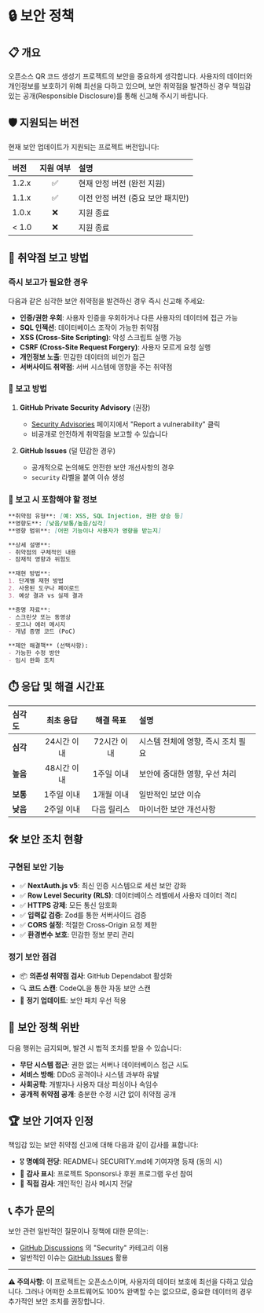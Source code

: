 # 🔒 보안 정책

## 📋 개요

오픈소스 QR 코드 생성기 프로젝트의 보안을 중요하게 생각합니다. 사용자의 데이터와 개인정보를 보호하기 위해 최선을 다하고 있으며, 보안 취약점을 발견하신 경우 책임감 있는 공개(Responsible Disclosure)를 통해 신고해 주시기 바랍니다.

## 🛡️ 지원되는 버전

현재 보안 업데이트가 지원되는 프로젝트 버전입니다:

| 버전 | 지원 여부 | 설명 |
| :--- | :---: | :--- |
| 1.2.x | ✅ | 현재 안정 버전 (완전 지원) |
| 1.1.x | ✅ | 이전 안정 버전 (중요 보안 패치만) |
| 1.0.x | ❌ | 지원 종료 |
| < 1.0 | ❌ | 지원 종료 |

## 🚨 취약점 보고 방법

### 즉시 보고가 필요한 경우
다음과 같은 심각한 보안 취약점을 발견하신 경우 즉시 신고해 주세요:

- **인증/권한 우회**: 사용자 인증을 우회하거나 다른 사용자의 데이터에 접근 가능
- **SQL 인젝션**: 데이터베이스 조작이 가능한 취약점
- **XSS (Cross-Site Scripting)**: 악성 스크립트 실행 가능
- **CSRF (Cross-Site Request Forgery)**: 사용자 모르게 요청 실행
- **개인정보 노출**: 민감한 데이터의 비인가 접근
- **서버사이드 취약점**: 서버 시스템에 영향을 주는 취약점

### 📧 보고 방법
1. **GitHub Private Security Advisory** (권장)
   - [Security Advisories](https://github.com/w3labkr/nextjs14-qrcode-generator/security/advisories) 페이지에서 "Report a vulnerability" 클릭
   - 비공개로 안전하게 취약점을 보고할 수 있습니다

2. **GitHub Issues** (덜 민감한 경우)
   - 공개적으로 논의해도 안전한 보안 개선사항의 경우
   - `security` 라벨을 붙여 이슈 생성

### 📝 보고 시 포함해야 할 정보

```markdown
**취약점 유형**: [예: XSS, SQL Injection, 권한 상승 등]
**영향도**: [낮음/보통/높음/심각]
**영향 범위**: [어떤 기능이나 사용자가 영향을 받는지]

**상세 설명**:
- 취약점의 구체적인 내용
- 잠재적 영향과 위험도

**재현 방법**:
1. 단계별 재현 방법
2. 사용된 도구나 페이로드
3. 예상 결과 vs 실제 결과

**증명 자료**:
- 스크린샷 또는 동영상
- 로그나 에러 메시지
- 개념 증명 코드 (PoC)

**제안 해결책** (선택사항):
- 가능한 수정 방안
- 임시 완화 조치
```

## ⏱️ 응답 및 해결 시간표

| 심각도 | 최초 응답 | 해결 목표 | 설명 |
| :--- | :---: | :---: | :--- |
| **심각** | 24시간 이내 | 72시간 이내 | 시스템 전체에 영향, 즉시 조치 필요 |
| **높음** | 48시간 이내 | 1주일 이내 | 보안에 중대한 영향, 우선 처리 |
| **보통** | 1주일 이내 | 1개월 이내 | 일반적인 보안 이슈 |
| **낮음** | 2주일 이내 | 다음 릴리스 | 마이너한 보안 개선사항 |

## 🛠️ 보안 조치 현황

### 구현된 보안 기능
- ✅ **NextAuth.js v5**: 최신 인증 시스템으로 세션 보안 강화
- ✅ **Row Level Security (RLS)**: 데이터베이스 레벨에서 사용자 데이터 격리
- ✅ **HTTPS 강제**: 모든 통신 암호화
- ✅ **입력값 검증**: Zod를 통한 서버사이드 검증
- ✅ **CORS 설정**: 적절한 Cross-Origin 요청 제한
- ✅ **환경변수 보호**: 민감한 정보 분리 관리

### 정기 보안 점검
- 📦 **의존성 취약점 검사**: GitHub Dependabot 활성화
- 🔍 **코드 스캔**: CodeQL을 통한 자동 보안 스캔
- 🔄 **정기 업데이트**: 보안 패치 우선 적용

## 🚫 보안 정책 위반

다음 행위는 금지되며, 발견 시 법적 조치를 받을 수 있습니다:

- **무단 시스템 접근**: 권한 없는 서버나 데이터베이스 접근 시도
- **서비스 방해**: DDoS 공격이나 시스템 과부하 유발
- **사회공학**: 개발자나 사용자 대상 피싱이나 속임수
- **공개적 취약점 공개**: 충분한 수정 시간 없이 취약점 공개

## 🏆 보안 기여자 인정

책임감 있는 보안 취약점 신고에 대해 다음과 같이 감사를 표합니다:

- 🎖️ **명예의 전당**: README나 SECURITY.md에 기여자명 등재 (동의 시)
- 🎁 **감사 표시**: 프로젝트 Sponsors나 후원 프로그램 우선 참여
- 📧 **직접 감사**: 개인적인 감사 메시지 전달

## 📞 추가 문의

보안 관련 일반적인 질문이나 정책에 대한 문의는:
- [GitHub Discussions](https://github.com/w3labkr/nextjs14-qrcode-generator/discussions) 의 "Security" 카테고리 이용
- 일반적인 이슈는 [GitHub Issues](https://github.com/w3labkr/nextjs14-qrcode-generator/issues) 활용

---

**⚠️ 주의사항**: 이 프로젝트는 오픈소스이며, 사용자의 데이터 보호에 최선을 다하고 있습니다. 그러나 어떠한 소프트웨어도 100% 완벽할 수는 없으므로, 중요한 데이터의 경우 추가적인 보안 조치를 권장합니다.
